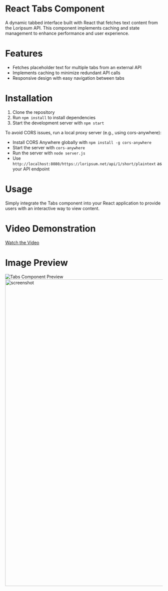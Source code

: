 # React Tabs Component
A dynamic tabbed interface built with React that fetches text content from the Loripsum API. This component implements caching and state management to enhance performance and user experience.

# Features
- Fetches placeholder text for multiple tabs from an external API
- Implements caching to minimize redundant API calls
- Responsive design with easy navigation between tabs

# Installation
1. Clone the repository
2. Run `npm install` to install dependencies
3. Start the development server with `npm start`

To avoid CORS issues, run a local proxy server (e.g., using cors-anywhere):
- Install CORS Anywhere globally with `npm install -g cors-anywhere`
- Start the server with `cors-anywhere` 
- Run the server with `node server.js`
- Use `http://localhost:8080/https://loripsum.net/api/1/short/plaintext` as your API endpoint

# Usage
Simply integrate the Tabs component into your React application to provide users with an interactive way to view content.

# Video Demonstration
[Watch the Video](https://drive.google.com/file/d/1pcf1NxjJQO_LsmFcBSVnYMDEbpUElJJN/view?usp=drive_link)

# Image Preview
![Tabs Component Preview]()
<img width="979" alt="screenshot" src="https://drive.google.com/file/d/1u8jbpF1OEHswJtXqilPDHsFVxiMuA-4p/view?usp=drive_link.jpg">
